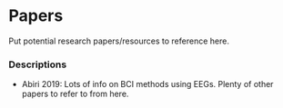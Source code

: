 # Papers
Put potential research papers/resources to reference here.
### Descriptions
- Abiri 2019: Lots of info on BCI methods using EEGs. Plenty of other papers to refer to from here.
